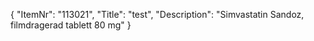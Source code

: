 {
  "ItemNr": "113021",
  "Title": "test",
  "Description": "Simvastatin Sandoz, filmdragerad tablett 80 mg"
}